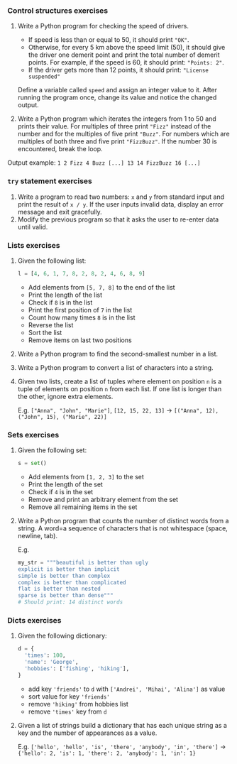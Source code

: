 ### Control structures exercises
1. Write a Python program for checking the speed of drivers. 
    * If speed is less than or equal to 50, it should print `"OK"`.
    * Otherwise, for every 5 km above the speed limit (50), it should give the 
    driver one demerit point and print the total number of demerit points. 
    For example, if the speed is 60, it should print: `"Points: 2"`.
    * If the driver gets more than 12 points, it should print: 
    `"License suspended"`
 
    Define a variable called `speed` and assign an integer value to it. 
    After running the program once, change its value and notice the changed output.
 
1. Write a Python program which iterates the integers from 1 to 50 and prints their value. 
 For multiples of three print `"Fizz"` instead of the number and for the 
 multiples of five print `"Buzz"`. For numbers which are multiples of both three
 and five print `"FizzBuzz"`. If the number 30 is encountered, break the loop.

  Output example: `1 2 Fizz 4 Buzz [...] 13 14 FizzBuzz 16 [...]`


### `try` statement exercises
1. Write a program to read two numbers: `x` and `y` from standard input and print the result of `x / y`. 
If the user inputs invalid data, display an error message and exit gracefully. 
2. Modify the previous program so that it asks the user to re-enter data until valid.

### Lists exercises
1. Given the following list:
    ```python
    l = [4, 6, 1, 7, 8, 2, 8, 2, 4, 6, 8, 9]
    ```
    * Add elements from `[5, 7, 8]` to the end of the list
    * Print the length of the list
    * Check if `8` is in the list
    * Print the first position of `7` in the list
    * Count how many times `8` is in the list
    * Reverse the list
    * Sort the list
    * Remove items on last two positions
2. Write a Python program to find the second-smallest number in a list.
3. Write a Python program to convert a list of characters into a string.
4. Given two lists, create a list of tuples where element on position `n` is a
tuple of elements on position `n` from each list. If one list is longer than the
other, ignore extra elements.

    E.g. `["Anna", "John", "Marie"]`, `[12, 15, 22, 13]` -> 
         `[("Anna", 12), ("John", 15), ("Marie", 22)]`

### Sets exercises
1. Given the following set:
    ```python
    s = set()
    ```
    * Add elements from `[1, 2, 3]` to the set
    * Print the length of the set
    * Check if `4` is in the set
    * Remove and print an arbitrary element from the set
    * Remove all remaining items in the set
1. Write a Python program that counts the number of distinct words from a string.
A word=a sequence of characters that is not whitespace (space, newline, tab).
    
    E.g. 
    ```python
    my_str = """beautiful is better than ugly
    explicit is better than implicit
    simple is better than complex
    complex is better than complicated
    flat is better than nested
    sparse is better than dense"""
    # Should print: 14 distinct words
    ```

### Dicts exercises
1. Given the following dictionary:
    ```python
    d = {
      'times': 100, 
      'name': 'George', 
      'hobbies': ['fishing', 'hiking'],
    }
    ```
    * add key `'friends'` to `d` with `['Andrei', 'Mihai', 'Alina']` as value
    * sort value for key `'friends'`
    * remove `'hiking'` from hobbies list
    * remove `'times'` key from `d`
1. Given a list of strings build a dictionary that has each unique string as a key and the 
number of appearances as a value.
    
     E.g. `['hello', 'hello', 'is', 'there', 'anybody', 'in', 'there']` ->
`{'hello': 2, 'is': 1, 'there': 2, 'anybody': 1, 'in': 1}`
